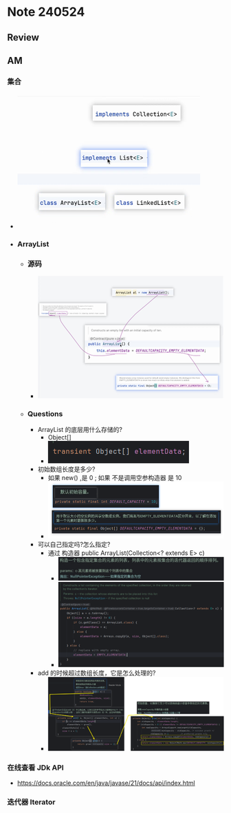 # Note 240524
## Review

## AM
### 集合
- ![img.png](img.png)
- ### ArrayList
  - ### 源码
    - ![img_1.png](img_1.png)
  - ### Questions
    - ArrayList 的底层用什么存储的?
      - Object[]
      - ![img_2.png](img_2.png)
    - 初始数组长度是多少?
      - 如果 new() ,是 0 ; 如果 不是调用空参构造器 是 10
      - ![img_8.png](img_8.png)
    - 可以自己指定吗?怎么指定?
      - 通过 构造器 public ArrayList(Collection<? extends E> c) 
        - ![img_4.png](img_4.png)
        - ![img_5.png](img_5.png)
    - add 的时候超过数组长度，它是怎么处理的?
      - ![img_7.png](img_7.png)
### 在线查看 JDk API
- https://docs.oracle.com/en/java/javase/21/docs/api/index.html

### 迭代器 Iterator
